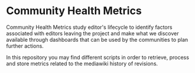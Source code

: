 # Community Health Metrics

Community Health Metrics study editor's lifecycle to identify factors associated with editors leaving the project and make what we discover available through dashboards that can be used by the communities to plan further actions.

In this repository you may find different scripts in order to retrieve, process and store metrics related to the mediawiki history of revisions.
